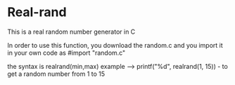 # Real-rand
This is a real random number generator in C

In order to use this function, you download the random.c and you import it in your own code as #import "random.c" 

the syntax is realrand(min,max) 
example --> printf("%d", realrand(1, 15)) - to get a random number from 1 to 15
